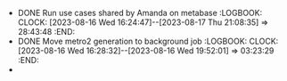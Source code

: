 - DONE Run use cases shared by Amanda on metabase
  :LOGBOOK:
  CLOCK: [2023-08-16 Wed 16:24:47]--[2023-08-17 Thu 21:08:35] =>  28:43:48
  :END:
- DONE Move metro2 generation to background job
  :LOGBOOK:
  CLOCK: [2023-08-16 Wed 16:28:32]--[2023-08-16 Wed 19:52:01] =>  03:23:29
  :END:
-